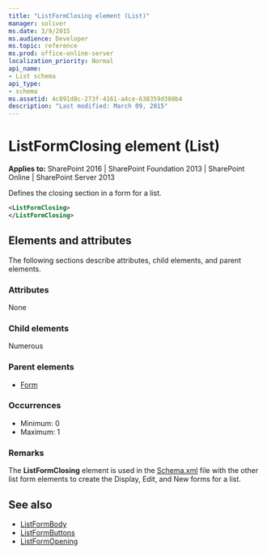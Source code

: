 ```yaml
---
title: "ListFormClosing element (List)"
manager: soliver
ms.date: 3/9/2015
ms.audience: Developer
ms.topic: reference
ms.prod: office-online-server
localization_priority: Normal
api_name:
- List schema
api_type:
- schema
ms.assetid: 4c891d8c-273f-4161-a4ce-638359d380b4
description: "Last modified: March 09, 2015"
---
```


# ListFormClosing element (List)

**Applies to:** SharePoint 2016 | SharePoint Foundation 2013 | SharePoint Online | SharePoint Server 2013
  
Defines the closing section in a form for a list.
  
```XML
<ListFormClosing>
</ListFormClosing>
```

## Elements and attributes

The following sections describe attributes, child elements, and parent elements.

### Attributes

None
   
### Child elements

Numerous 
   
### Parent elements

- [Form](form-element-list.md)
   
### Occurrences

- Minimum: 0
- Maximum: 1 
   
### Remarks

The **ListFormClosing** element is used in the [Schema.xml](http://msdn.microsoft.com/library/c2f01064-80d8-47ee-b602-ecf4c480ac56%28Office.15%29.aspx) file with the other list form elements to create the Display, Edit, and New forms for a list. 
  
## See also

- [ListFormBody](listformbody-element-list.md)  
- [ListFormButtons](listformbuttons-element-list.md)  
- [ListFormOpening](listformopening-element-list.md)

